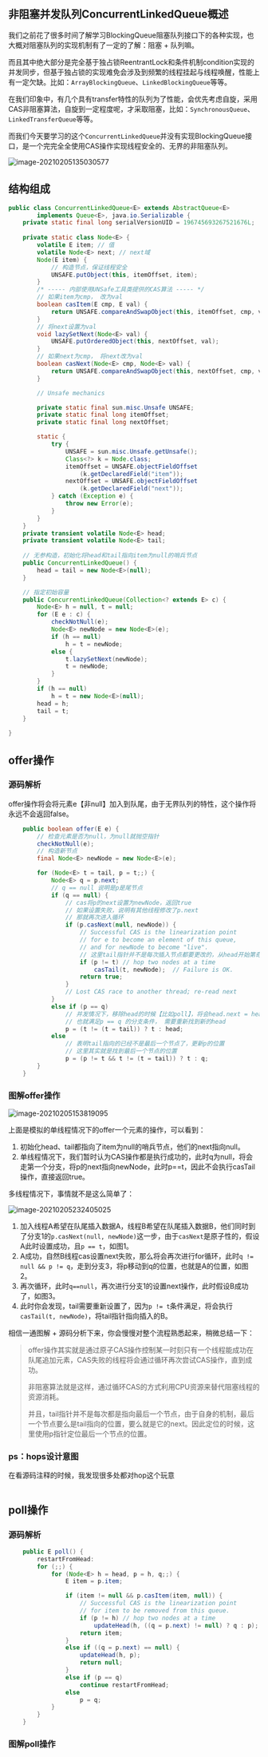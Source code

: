 ## 非阻塞并发队列ConcurrentLinkedQueue概述

我们之前花了很多时间了解学习BlockingQueue阻塞队列接口下的各种实现，也大概对阻塞队列的实现机制有了一定的了解：阻塞 + 队列嘛。

而且其中绝大部分是完全基于独占锁ReentrantLock和条件机制condition实现的并发同步，但基于独占锁的实现难免会涉及到频繁的线程挂起与线程唤醒，性能上有一定欠缺。比如：`ArrayBlockingQueue`、`LinkedBlockingQueue`等等。

在我们印象中，有几个具有transfer特性的队列为了性能，会优先考虑自旋，采用CAS非阻塞算法，自旋到一定程度呢，才采取阻塞，比如：`SynchronousQueue`、`LinkedTransferQueue`等等。

而我们今天要学习的这个`ConcurrentLinkedQueue`并没有实现BlockingQueue接口，是一个完完全全使用CAS操作实现线程安全的、无界的非阻塞队列。

![image-20210205135030577](img/concurentLinkedQueue/image-20210205135030577.png)

## 结构组成

```java
public class ConcurrentLinkedQueue<E> extends AbstractQueue<E>
        implements Queue<E>, java.io.Serializable {
    private static final long serialVersionUID = 196745693267521676L;
    
    private static class Node<E> {
        volatile E item; // 值
        volatile Node<E> next; // next域
        Node(E item) {
            // 构造节点，保证线程安全
            UNSAFE.putObject(this, itemOffset, item);
        }
        /* ----- 内部使用UNSafe工具类提供的CAS算法 ----- */
        // 如果item为cmp， 改为val
        boolean casItem(E cmp, E val) {
            return UNSAFE.compareAndSwapObject(this, itemOffset, cmp, val);
        }
		// 将next设置为val
        void lazySetNext(Node<E> val) {
            UNSAFE.putOrderedObject(this, nextOffset, val);
        }
		// 如果next为cmp， 将next改为val
        boolean casNext(Node<E> cmp, Node<E> val) {
            return UNSAFE.compareAndSwapObject(this, nextOffset, cmp, val);
        }

        // Unsafe mechanics

        private static final sun.misc.Unsafe UNSAFE;
        private static final long itemOffset;
        private static final long nextOffset;

        static {
            try {
                UNSAFE = sun.misc.Unsafe.getUnsafe();
                Class<?> k = Node.class;
                itemOffset = UNSAFE.objectFieldOffset
                    (k.getDeclaredField("item"));
                nextOffset = UNSAFE.objectFieldOffset
                    (k.getDeclaredField("next"));
            } catch (Exception e) {
                throw new Error(e);
            }
        }
    }
    private transient volatile Node<E> head;
    private transient volatile Node<E> tail;
    
    // 无参构造，初始化将head和tail指向item为null的哨兵节点
    public ConcurrentLinkedQueue() {
        head = tail = new Node<E>(null);
    }

	// 指定初始容量
    public ConcurrentLinkedQueue(Collection<? extends E> c) {
        Node<E> h = null, t = null;
        for (E e : c) {
            checkNotNull(e);
            Node<E> newNode = new Node<E>(e);
            if (h == null)
                h = t = newNode;
            else {
                t.lazySetNext(newNode);
                t = newNode;
            }
        }
        if (h == null)
            h = t = new Node<E>(null);
        head = h;
        tail = t;
    }
    
}
```

## offer操作

### 源码解析

offer操作将会将元素e【非null】加入到队尾，由于无界队列的特性，这个操作将永远不会返回false。

```java
    public boolean offer(E e) {
        // 检查元素是否为null，为null就抛空指针
        checkNotNull(e); 
        // 构造新节点
        final Node<E> newNode = new Node<E>(e);

        for (Node<E> t = tail, p = t;;) {
            Node<E> q = p.next;
            // q == null 说明是p是尾节点
            if (q == null) {
                // cas将p的next设置为newNode，返回true
                // 如果设置失败，说明有其他线程修改了p.next
                // 那就再次进入循环
                if (p.casNext(null, newNode)) {
                    // Successful CAS is the linearization point
                    // for e to become an element of this queue,
                    // and for newNode to become "live".
                    // 这里tail指针并不是每次插入节点都要更改的，从head开始第奇数个节点会是tail
                    if (p != t) // hop two nodes at a time
                        casTail(t, newNode);  // Failure is OK.
                    return true;
                }
                // Lost CAS race to another thread; re-read next
            }
            else if (p == q)
                // 并发情况下，移除head的时候【比如poll】，将会head.next = head
                // 也就满足p == q 的分支条件， 需要重新找到新的head
                p = (t != (t = tail)) ? t : head;
            else
                // 表明tail指向的已经不是最后一个节点了，更新p的位置
                // 这里其实就是找到最后一个节点的位置
                p = (p != t && t != (t = tail)) ? t : q;
        }
    }
```

### 图解offer操作

![image-20210205153819095](img/concurentLinkedQueue/image-20210205153819095.png)

上面是模拟的单线程情况下的offer一个元素的操作，可以看到：

1. 初始化head、tail都指向了item为null的哨兵节点，他们的next指向null。
2. 单线程情况下，我们暂时认为CAS操作都是执行成功的，此时q为null，将会走第一个分支，将p的next指向newNode，此时p==t，因此不会执行casTail操作，直接返回true。

多线程情况下，事情就不是这么简单了：

![image-20210205232405025](img/concurentLinkedQueue/image-20210205232405025.png)

1. 加入线程A希望在队尾插入数据A，线程B希望在队尾插入数据B，他们同时到了分支1的`p.casNext(null, newNode)`这一步，由于`casNext`是原子性的，假设A此时设置成功，且`p == t`，如图1。
2. A成功，自然B线程cas设置next失败，那么将会再次进行for循环，此时`q != null && p != q`，走到分支3，将p移动到q的位置，也就是A的位置，如图2。
3. 再次循环，此时`q==null`，再次进行分支1的设置next操作，此时假设B成功了，如图3。
4. 此时你会发现，tail需要重新设置了，因为`p != t`条件满足，将会执行`casTail(t, newNode)`，将tail指针指向插入的B。

相信一通图解 + 源码分析下来，你会慢慢对整个流程熟悉起来，稍微总结一下：

> offer操作其实就是通过原子CAS操作控制某一时刻只有一个线程能成功在队尾追加元素，CAS失败的线程将会通过循环再次尝试CAS操作，直到成功。
>
> 非阻塞算法就是这样，通过循环CAS的方式利用CPU资源来替代阻塞线程的资源消耗。
>
> 并且，tail指针并不是每次都是指向最后一个节点，由于自身的机制，最后一个节点要么是tail指向的位置，要么就是它的next。因此定位的时候，这里使用p指针定位最后一个节点的位置。

### ps：hops设计意图

在看源码注释的时候，我发现很多处都对hop这个玩意

```java

```



## poll操作

### 源码解析

```java
    public E poll() {
        restartFromHead:
        for (;;) {
            for (Node<E> h = head, p = h, q;;) {
                E item = p.item;

                if (item != null && p.casItem(item, null)) {
                    // Successful CAS is the linearization point
                    // for item to be removed from this queue.
                    if (p != h) // hop two nodes at a time
                        updateHead(h, ((q = p.next) != null) ? q : p);
                    return item;
                }
                else if ((q = p.next) == null) {
                    updateHead(h, p);
                    return null;
                }
                else if (p == q)
                    continue restartFromHead;
                else
                    p = q;
            }
        }
    }
```



### 图解poll操作